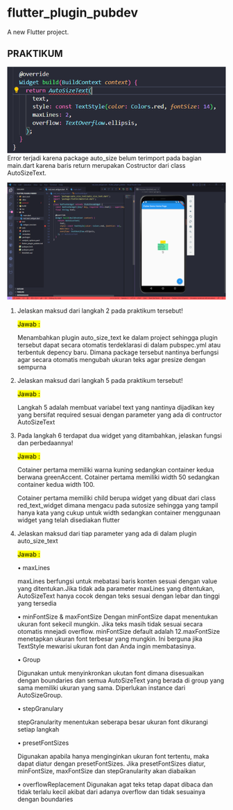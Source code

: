 # flutter_plugin_pubdev

A new Flutter project.

## PRAKTIKUM
![PraktikumSoal](images/prak_soal.PNG)
Error terjadi karena package auto_size belum terimport pada bagian main.dart karena baris return merupakan Costructor dari class AutoSizeText. 

![Praktikum](images/praktikum.PNG)

1.	Jelaskan maksud dari langkah 2 pada praktikum tersebut!
    
    <mark>Jawab :

    Menambahkan plugin auto_size_text ke dalam project sehingga plugin tersebut dapat secara otomatis terdeklarasi di dalam pubspec.yml atau terbentuk depency baru. Dimana package tersebut nantinya berfungsi agar secara otomatis mengubah ukuran teks agar presize dengan sempurna 

2.	Jelaskan maksud dari langkah 5 pada praktikum tersebut!

    <mark>Jawab :
    
    Langkah 5 adalah membuat variabel text yang nantinya dijadikan key yang bersifat required sesuai dengan parameter yang ada di contructor AutoSizeText

3.	Pada langkah 6 terdapat dua widget yang ditambahkan, jelaskan fungsi dan perbedaannya!

    <mark>Jawab :
    
    Cotainer pertama memiliki warna kuning sedangkan container kedua berwana greenAccent. Cotainer pertama memiliki width 50  sedangkan container kedua width 100.
    
    Cotainer pertama memiliki child berupa widget yang dibuat dari class red_text_widget dimana mengacu pada sutosize sehingga yang tampil hanya kata yang cukup untuk width sedangkan container menggunaan widget yang telah disediakan flutter

1.	Jelaskan maksud dari tiap parameter yang ada di dalam plugin auto_size_text

    <mark>Jawab :
    
    •	maxLines
    
    maxLines berfungsi untuk mebatasi baris konten sesuai dengan value yang ditentukan.Jika tidak ada parameter maxLines yang ditentukan, AutoSizeText hanya cocok dengan teks sesuai dengan lebar dan tinggi yang tersedia
    
    •	minFontSize & maxFontSize
    Dengan minFontSize dapat menentukan ukuran font sekecil mungkin. Jika teks masih tidak sesuai secara otomatis mnejadi overflow. minFontSize default adalah 12.maxFontSize menetapkan ukuran font terbesar yang mungkin. Ini berguna jika TextStyle mewarisi ukuran font dan Anda ingin membatasinya.
    
    •	Group
    
    Digunakan untuk menyinkronkan ukutan font dimana disesuaikan dengan boundaries dan semua AutoSizeText yang berada di group yang sama memiliki ukuran yang sama. Diperlukan instance dari AutoSizeGroup.
    
    •	stepGranulary 
    
    stepGranularity menentukan seberapa besar ukuran font dikurangi setiap langkah
    
    •	presetFontSizes
    
    Digunakan apabila hanya menginginkan ukuran font tertentu, maka dapat diatur  dengan presetFontSizes. Jika presetFontSizes diatur, minFontSize, maxFontSize dan stepGranularity akan diabaikan
    
    •	overflowReplacement
    Digunakan agat teks tetap dapat dibaca dan tidak terlalu kecil akibat dari adanya overflow dan tidak sesuainya dengan boundaries



